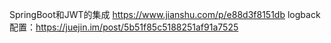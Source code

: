 SpringBoot和JWT的集成 https://www.jianshu.com/p/e88d3f8151db
logback配置：https://juejin.im/post/5b51f85c5188251af91a7525
